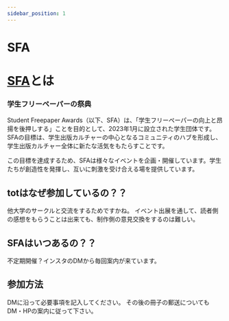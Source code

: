 ```yaml
---
sidebar_position: 1
---
```


# SFA

# [SFA](https://sfa-awards.com/)とは

### 学生フリーペーパーの祭典

Student Freepaper Awards（以下、SFA）は、「学生フリーペーパーの向上と昂揚を後押しする」ことを目的として、2023年1月に設立された学生団体です。SFAの目標は、学生出版カルチャーの中心となるコミュニティのハブを形成し、学生出版カルチャー全体に新たな活気をもたらすことです。

この目標を達成するため、SFAは様々なイベントを企画・開催しています。学生たちが創造性を発揮し、互いに刺激を受け合える場を提供しています。

## totはなぜ参加しているの？？

他大学のサークルと交流をするためですかね。
イベント出展を通して、読者側の感想をもらうことは出来ても、制作側の意見交換をするのは難しい。

## SFAはいつあるの？？

不定期開催？インスタのDMから毎回案内が来ています。

## 参加方法

DMに沿って必要事項を記入してください。
その後の冊子の郵送についてもDM・HPの案内に従って下さい。